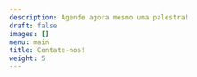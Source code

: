 ```yaml
---
description: Agende agora mesmo uma palestra!
draft: false
images: []
menu: main
title: Contate-nos!
weight: 5
---
```

